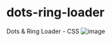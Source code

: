 # dots-ring-loader
Dots &amp; Ring Loader - CSS
![image](https://github.com/nabinjana-dsc/dots-ring-loader/assets/120771456/727f374a-253b-4034-a334-be12d86ca08a)

